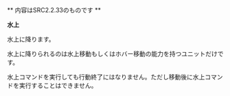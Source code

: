 ** 内容はSRC2.2.33のものです **

**水上**

水上に降ります。

水上に降りられるのは水上移動もしくはホバー移動の能力を持つユニットだけです。

水上コマンドを実行しても行動終了にはなりません。ただし移動後に水上コマンドを実行することはできません。
